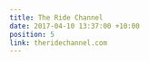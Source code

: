 ```yaml
---
title: The Ride Channel
date: 2017-04-10 13:37:00 +10:00
position: 5
link: theridechannel.com
---
```



